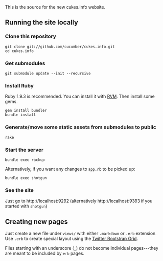 This is the source for the new cukes.info website.

## Running the site locally

### Clone this repository

    git clone git://github.com/cucumber/cukes.info.git
    cd cukes.info

### Get submodules

    git submodule update --init --recursive

### Install Ruby

Ruby 1.9.3 is recommended. You can install it with [RVM](http://beginrescueend.com/). Then install some gems.

    gem install bundler
    bundle install

### Generate/move some static assets from submodules to public

    rake

### Start the server

    bundle exec rackup

Alternatively, if you want any changes to `app.rb` to be picked up:

    bundle exec shotgun

### See the site

Just go to http://localhost:9292 (alternatively http://localhost:9393 if you started with `shotgun`)

## Creating new pages

Just create a new file under `views/` with either `.markdown` or `.erb` extension. Use `.erb` to create special layout using the 
[Twitter Bootstrap Grid](http://twitter.github.com/bootstrap/scaffolding.html).

Files starting with an underscore (`_`) do not become individual pages---they are meant to be included by `erb` pages.